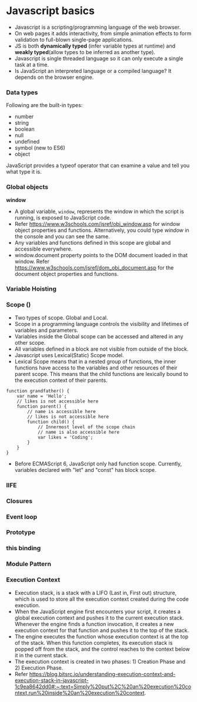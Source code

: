 
# Javascript basics
- Javascript is a scripting/programming language of the web browser.
- On web pages it adds interactivity, from simple animation effects to form validation to full-blown single-page applications.
- JS is both **dynamically typed** (infer variable types at runtime) and **weakly typed**(allow types to be inferred as another type).
- Javascript is single threaded language so it can only execute a single task at a time.
- Is JavaScript an interpreted language or a compiled language? It depends on the browser engine.

### Data types
Following are the built-in types:

- number
- string
- boolean
- null
- undefined
- symbol (new to ES6)
- object

JavaScript provides a typeof operator that can examine a value and tell you what type it is.

### Global objects
**window**

- A global variable, `window`, represents the window in which the script is running, is exposed to JavaScript code.
- Refer https://www.w3schools.com/jsref/obj_window.asp for window object properties and functions. Alternatively, you could type *window* in the console and you can see the same.
- Any variables and functions defined in this scope are global and accessible everywhere.
- window.document property points to the DOM document loaded in that window. Refer https://www.w3schools.com/jsref/dom_obj_document.asp for the document object properties and functions.

### Variable Hoisting

### Scope ()
- Two types of scope. Global and Local.
- Scope in a programming language controls the visibility and lifetimes of variables and parameters.
- Variables inside the Global scope can be accessed and altered in any other scope.
- All variables defined in a block are not visible from outside of the block.
- Javascript uses Lexical(Static) Scope model.
- Lexical Scope means that in a nested group of functions, the inner functions have access to the variables and other resources of their parent scope. This means that the child functions are lexically bound to the execution context of their parents.
```
function grandfather() {
    var name = 'Hello';
    // likes is not accessible here
    function parent() {
        // name is accessible here
        // likes is not accessible here
        function child() {
            // Innermost level of the scope chain
            // name is also accessible here
            var likes = 'Coding';
        }
    }
}
```
- Before ECMAScript 6, JavaScript only had function scope. Currently, variables declared with "let" and "const" has block scope.

### IIFE

### Closures

### Event loop

### Prototype

### this binding

### Module Pattern

### Execution Context
- Execution stack, is a stack with a LIFO (Last in, First out) structure, which is used to store all the execution context created during the code execution.
- When the JavaScript engine first encounters your script, it creates a global execution context and pushes it to the current execution stack. Whenever the engine finds a function invocation, it creates a new execution context for that function and pushes it to the top of the stack.
- The engine executes the function whose execution context is at the top of the stack. When this function completes, its execution stack is popped off from the stack, and the control reaches to the context below it in the current stack.
- The execution context is created in two phases: 1) Creation Phase and 2) Execution Phase.
- Refer https://blog.bitsrc.io/understanding-execution-context-and-execution-stack-in-javascript-1c9ea8642dd0#:~:text=Simply%20put%2C%20an%20execution%20context,run%20inside%20an%20execution%20context.
